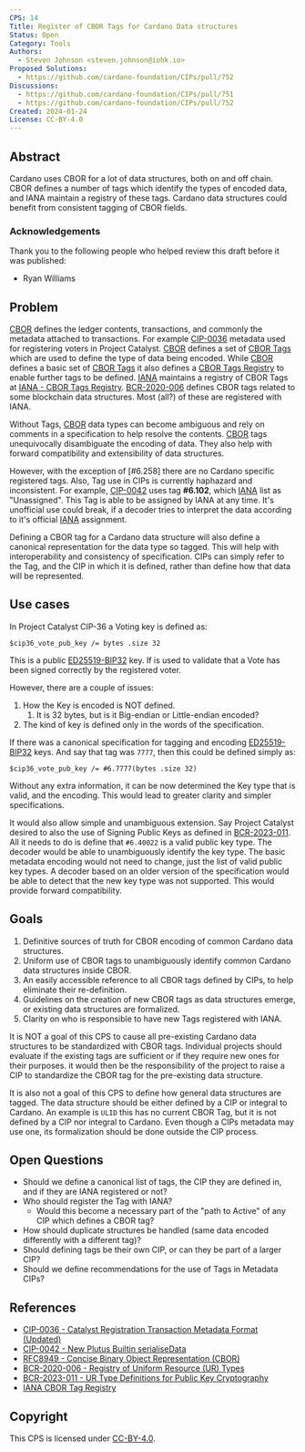 ```yaml
---
CPS: 14
Title: Register of CBOR Tags for Cardano Data structures
Status: Open
Category: Tools
Authors:
  - Steven Johnson <steven.johnson@iohk.io>
Proposed Solutions:
  - https://github.com/cardano-foundation/CIPs/pull/752
Discussions:
  - https://github.com/cardano-foundation/CIPs/pull/751
  - https://github.com/cardano-foundation/CIPs/pull/752
Created: 2024-01-24
License: CC-BY-4.0
---
```


## Abstract

Cardano uses CBOR for a lot of data structures, both on and off chain.
CBOR defines a number of tags which identify the types of encoded data, and IANA maintain a registry of these tags.
Cardano data structures could benefit from consistent tagging of CBOR fields.

### **Acknowledgements**

Thank you to the following people who helped review this draft before it was published:

* Ryan Williams

## Problem

[CBOR] defines the ledger contents, transactions, and commonly the metadata attached to transactions.
For example [CIP-0036] metadata used for registering voters in Project Catalyst.
[CBOR] defines a set of [CBOR Tags] which are used to define the type of data being encoded.
While [CBOR] defines a basic set of [CBOR Tags] it also defines a [CBOR Tags Registry] to enable further tags to be defined.
[IANA][IANA - Homepage] maintains a registry of CBOR Tags at [IANA - CBOR Tags Registry][IANA].
[BCR-2020-006] defines CBOR tags related to some blockchain data structures.
Most (all?) of these are registered with IANA.

Without Tags, [CBOR] data types can become ambiguous and rely on comments in a specification to help resolve the contents.
[CBOR] tags unequivocally disambiguate the encoding of data.
They also help with forward compatibility and extensibility of data structures.

However, with the exception of [#6.258] there are no Cardano specific registered tags.
Also, Tag use in CIPs is currently haphazard and inconsistent.
For example, [CIP-0042] uses tag **#6.102**, which [IANA] list as "Unassigned".
This Tag is able to be assigned by IANA at any time.
It's unofficial use could break, if a decoder tries to interpret the data according to it's official [IANA] assignment.

Defining a CBOR tag for a Cardano data structure will also define a canonical representation for the data type so tagged.
This will help with interoperability and consistency of specification.
CIPs can simply refer to the Tag, and the CIP in which it is defined, rather than define how that data will be represented.

## Use cases

In Project Catalyst CIP-36 a Voting key is defined as:

```cddl
$cip36_vote_pub_key /= bytes .size 32
```

This is a public [ED25519-BIP32] key.
If is used to validate that a Vote has been signed correctly by the registered voter.

However, there are a couple of issues:

1. How the Key is encoded is NOT defined.
   1. It is 32 bytes, but is it Big-endian or Little-endian encoded?
2. The kind of key is defined only in the words of the specification.

If there was a canonical specification for tagging and encoding [ED25519-BIP32] keys.
And say that tag was `7777`, then this could be defined simply as:

```cddl
$cip36_vote_pub_key /= #6.7777(bytes .size 32)
```

Without any extra information, it can be now determined the Key type that is valid, and the encoding.
This would lead to greater clarity and simpler specifications.

It would also allow simple and unambiguous extension.
Say Project Catalyst desired to also the use of Signing Public Keys as defined in [BCR-2023-011].
All it needs to do is define that `#6.40022` is a valid public key type.
The decoder would be able to unambiguously identify the key type.
The basic metadata encoding would not need to change, just the list of valid public key types.
A decoder based on an older version of the specification would be able to detect that the new key type was not supported.
This would provide forward compatibility.

## Goals

1. Definitive sources of truth for CBOR encoding of common Cardano data structures.
2. Uniform use of CBOR tags to unambiguously identify common Cardano data structures inside CBOR.
3. An easily accessible reference to all CBOR tags defined by CIPs, to help eliminate their re-definition.
4. Guidelines on the creation of new CBOR tags as data structures emerge, or existing data structures are formalized.
5. Clarity on who is responsible to have new Tags registered with IANA.

It is NOT a goal of this CPS to cause all pre-existing Cardano data structures to be standardized with CBOR tags.
Individual projects should evaluate if the existing tags are sufficient or if they require new ones for their purposes.
it would then be the responsibility of the project to raise a CIP to standardize the CBOR tag for the pre-existing data structure.

It is also not a goal of this CPS to define how general data structures are tagged.
The data structure should be either defined by a CIP or integral to Cardano.
An example is `ULID` this has no current CBOR Tag, but it is not defined by a CIP nor integral to Cardano.
Even though a CIPs metadata may use one, its formalization should be done outside the CIP process.

## Open Questions

* Should we define a canonical list of tags, the CIP they are defined in, and if they are IANA registered or not?
* Who should register the Tag with IANA?
  * Would this become a necessary part of the "path to Active" of any CIP which defines a CBOR tag?
* How should duplicate structures be handled (same data encoded differently with a different tag)?
* Should defining tags be their own CIP, or can they be part of a larger CIP?
* Should we define recommendations for the use of Tags in Metadata CIPs?

## References

* [CIP-0036 - Catalyst Registration Transaction Metadata Format (Updated)][CIP-0036]
* [CIP-0042 - New Plutus Builtin serialiseData][CIP-0042]
* [RFC8949 - Concise Binary Object Representation (CBOR)][CBOR]
* [BCR-2020-006 - Registry of Uniform Resource (UR) Types][BCR-2020-006]
* [BCR-2023-011 - UR Type Definitions for Public Key Cryptography][BCR-2023-011]
* [IANA CBOR Tag Registry][IANA]

## Copyright

This CPS is licensed under [CC-BY-4.0](https://creativecommons.org/licenses/by/4.0/legalcode).

[CIP-0036]: https://github.com/cardano-foundation/CIPs/tree/master/CIP-0036
[CIP-0042]: https://github.com/cardano-foundation/CIPs/blob/master/CIP-0042/README.md
[CBOR]: https://datatracker.ietf.org/doc/html/rfc8949
[CBOR Tags]: https://datatracker.ietf.org/doc/html/rfc8949#name-tagging-of-items
[CBOR Tags Registry]: https://datatracker.ietf.org/doc/html/rfc8949#ianatags
[IANA - Homepage]: https://www.iana.org/
[IANA]: https://www.iana.org/assignments/cbor-tags/cbor-tags.xhtml
[BCR-2020-006]: https://github.com/BlockchainCommons/Research/blob/master/papers/bcr-2020-006-urtypes.md
[ED25519-BIP32]: https://github.com/input-output-hk/adrestia/raw/bdf00e4e7791d610d273d227be877bc6dd0dbcfb/user-guide/static/Ed25519_BIP.pdf
[BCR-2023-011]: https://github.com/BlockchainCommons/Research/blob/master/papers/bcr-2023-011-public-key-crypto.md
